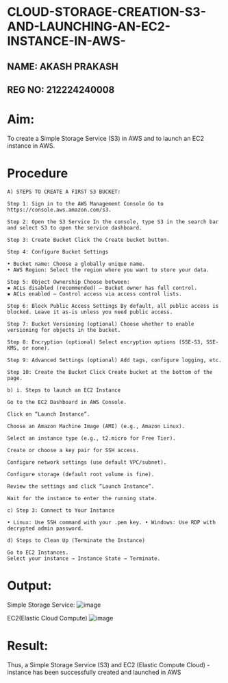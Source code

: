 # CLOUD-STORAGE-CREATION-S3-AND-LAUNCHING-AN-EC2-INSTANCE-IN-AWS-

## NAME: AKASH PRAKASH
## REG NO: 212224240008

# Aim:
To create a Simple Storage Service (S3) in AWS and to launch an EC2 instance in AWS.

# Procedure
```A) STEPS TO CREATE A FIRST S3 BUCKET:```

```
Step 1: Sign in to the AWS Management Console Go to https://console.aws.amazon.com/s3. 

Step 2: Open the S3 Service In the console, type S3 in the search bar and select S3 to open the service dashboard. 

Step 3: Create Bucket Click the Create bucket button. 

Step 4: Configure Bucket Settings

• Bucket name: Choose a globally unique name.
• AWS Region: Select the region where you want to store your data.

Step 5: Object Ownership Choose between:
▪ ACLs disabled (recommended) – Bucket owner has full control.
▪ ACLs enabled – Control access via access control lists.

Step 6: Block Public Access Settings By default, all public access is blocked. Leave it as-is unless you need public access. 

Step 7: Bucket Versioning (optional) Choose whether to enable versioning for objects in the bucket.

Step 8: Encryption (optional) Select encryption options (SSE-S3, SSE-KMS, or none). 

Step 9: Advanced Settings (optional) Add tags, configure logging, etc. 

Step 10: Create the Bucket Click Create bucket at the bottom of the page.
```
```
b) i. Steps to launch an EC2 Instance

Go to the EC2 Dashboard in AWS Console.

Click on “Launch Instance”.

Choose an Amazon Machine Image (AMI) (e.g., Amazon Linux).

Select an instance type (e.g., t2.micro for Free Tier).

Create or choose a key pair for SSH access.

Configure network settings (use default VPC/subnet).

Configure storage (default root volume is fine).

Review the settings and click “Launch Instance”.

Wait for the instance to enter the running state.
```
```
c) Step 3: Connect to Your Instance

• Linux: Use SSH command with your .pem key. • Windows: Use RDP with decrypted admin password.
```
```
d) Steps to Clean Up (Terminate the Instance)

Go to EC2 Instances.
Select your instance → Instance State → Terminate.
```
# Output:

Simple Storage Service:
![image](https://github.com/user-attachments/assets/cbf99d29-f8c8-4601-8ce3-2813bf4599d9)


EC2(Elastic Cloud Compute)
![image](https://github.com/user-attachments/assets/36c30ac3-212a-4875-8f54-94360cd25c65)






# Result:
Thus, a Simple Storage Service (S3) and EC2 (Elastic Compute Cloud) - instance has been successfully created and launched in AWS
